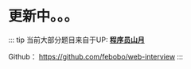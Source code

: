 # 更新中。。。
::: tip
当前大部分题目来自于UP: **[程序员山月](https://space.bilibili.com/28696526?spm_id_from=333.337.0.0)**



Github： <https://github.com/febobo/web-interview>
:::